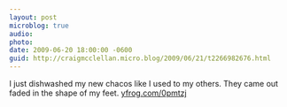 ```yaml
---
layout: post
microblog: true
audio: 
photo: 
date: 2009-06-20 18:00:00 -0600
guid: http://craigmcclellan.micro.blog/2009/06/21/t2266982676.html
---
```

I just dishwashed my new chacos like I used to my others. They came out faded in the shape of my feet.  [yfrog.com/0pmtzj](http://yfrog.com/0pmtzj)
